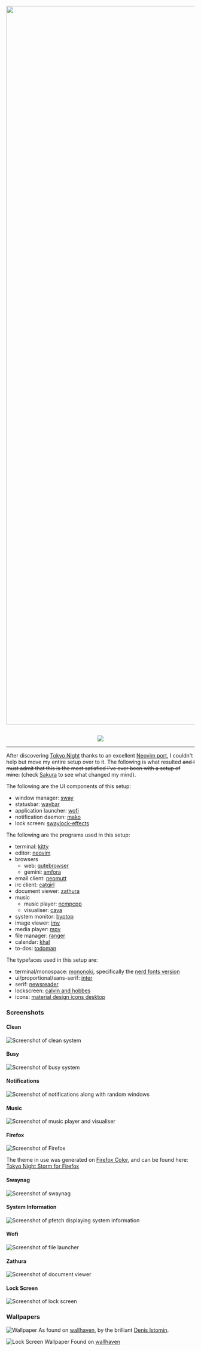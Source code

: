 <p align="center">
    <img src="https://github.com/lokesh-krishna/dotfiles/blob/main/tokyo-night/images/hero.png" width="1920" />
    <h2 align="center"></h2>
</p>

<p align="center">
    <a href="https://github.com/enkia/tokyo-night-vscode-theme">
        <img src="https://github.com/lokesh-krishna/dotfiles/blob/main/images/inspired-by-tokyo-night.svg" />
    </a>
</p>

--- 

After discovering [Tokyo Night](https://github.com/enkia/tokyo-night-vscode-theme) thanks to an excellent [Neovim port](https://github.com/folke/tokyonight.nvim), I couldn't help but move my entire setup over to it. The following is what resulted ~~and I must admit that this is the most satisfied I've ever been with a setup of mine.~~ (check [Sakura](https://github.com/lokesh-krishna/dotfiles/tree/main/mountain/) to see what changed my mind).

The following are the UI components of this setup:
- window manager: [sway](https://swaywm.org/)
- statusbar: [waybar](https://github.com/Alexays/Waybar)
- application launcher: [wofi](https://hg.sr.ht/~scoopta/wofi)
- notification daemon: [mako](https://github.com/emersion/mako)
- lock screen: [swaylock-effects](https://github.com/mortie/swaylock-effects)

The following are the programs used in this setup:
- terminal: [kitty](https://sw.kovidgoyal.net/kitty/)
- editor: [neovim](https://neovim.io/)
- browsers
	- web: [qutebrowser](https://qutebrowser.org/)
	- gemini: [amfora](https://github.com/makeworld-the-better-one/amfora)
- email client: [neomutt](https://neomutt.org/)
- irc client: [catgirl](https://git.causal.agency/catgirl/about/)
- document viewer: [zathura](https://pwmt.org/projects/zathura/)
- music
	- music player: [ncmpcpp](https://github.com/ncmpcpp/ncmpcpp)
	- visualiser: [cava](https://github.com/ncmpcpp/ncmpcpp)
- system monitor: [byptop](https://github.com/aristocratos/bpytop)
- image viewer: [imv](https://github.com/eXeC64/imv)
- media player: [mpv](https://mpv.io/)
- file manager: [ranger](https://github.com/ranger/ranger)
- calendar: [khal](https://github.com/pimutils/khal)
- to-dos: [todoman](https://github.com/pimutils/todoman)

The typefaces used in this setup are:
- terminal/monospace: [mononoki](http://madmalik.github.io/mononoki/), specifically the [nerd fonts version](https://github.com/ryanoasis/nerd-fonts/tree/master/patched-fonts/Mononoki)
- ui/proportional/sans-serif: [inter](https://rsms.me/inter/)
- serif: [newsreader](https://github.com/productiontype/Newsreader)
- lockscreen: [calvin and hobbes](https://www.dafont.com/calvin-and-hobbes.font)
- icons: [material design icons desktop](https://github.com/Templarian/MaterialDesign-Font)

### Screenshots
#### Clean
![Screenshot of clean system](/tokyo-night/images/clean.png)
#### Busy
![Screenshot of busy system](/tokyo-night/images/busy.png)
#### Notifications
![Screenshot of notifications along with random windows](/tokyo-night/images/mako.png)
#### Music
![Screenshot of music player and visualiser](/tokyo-night/images/music.png)
#### Firefox
![Screenshot of Firefox](/tokyo-night/images/firefox.png)

The theme in use was generated on [Firefox Color](https://color.firefox.com), and can be found here: [Tokyo Night Storm for Firefox](https://color.firefox.com/?theme=XQAAAAKPAgAAAAAAAABBqYhm849SCicxcUJJ2CuG_ebZUZXOFqpMUXOqPCZ36qSRJkXN52FbbTjiyK1MWFJNETZQ0wYF4uVCIywstutBMeAW7Obsj80UcPJQAnIVpdPOctZ5qwuxzdELFY4rFOFPOTJ56RTVDwA4OBpstebirCu7hY0081_kMAs5kyLOhcBXVznGEJZ8hLEKcsRDWIpmds_f9Bz4MLMjGF7kJmKEH1RnLL_dJvGnMgclfyzqTqHxYRhUWrgMfQmbcvGavbRFEetLZGVRbQ5P8k0F0PyfAFgTc6TBQIiKVQa2zX8gZ3Gru31J5KGfZrIaMw2B-eKScfJjrqEILop2n4DLLEe_lqL3ujDgM0Uv8i9nwGVvvQNj_vGGxQ)

#### Swaynag
![Screenshot of swaynag](/tokyo-night/images/swaynag.png)
#### System Information
![Screenshot of pfetch displaying system information](/tokyo-night/images/sysinfo.png)
#### Wofi
![Screenshot of file launcher](/tokyo-night/images/wofi.png)
#### Zathura
![Screenshot of document viewer](/tokyo-night/images/zathura.png)
#### Lock Screen
![Screenshot of lock screen](/tokyo-night/images/lockscreen.png)

### Wallpapers
![Wallpaper](/tokyo-night/images/wallpaper.png)
As found on [wallhaven](https://wallhaven.cc/w/wq1wlr), by the brilliant [Denis Istomin](https://www.artstation.com/istomin_denis).

![Lock Screen Wallpaper](/tokyo-night/images/lock-wallpaper.jpg)
Found on [wallhaven](https://wallhaven.cc/w/ne8ylo)
